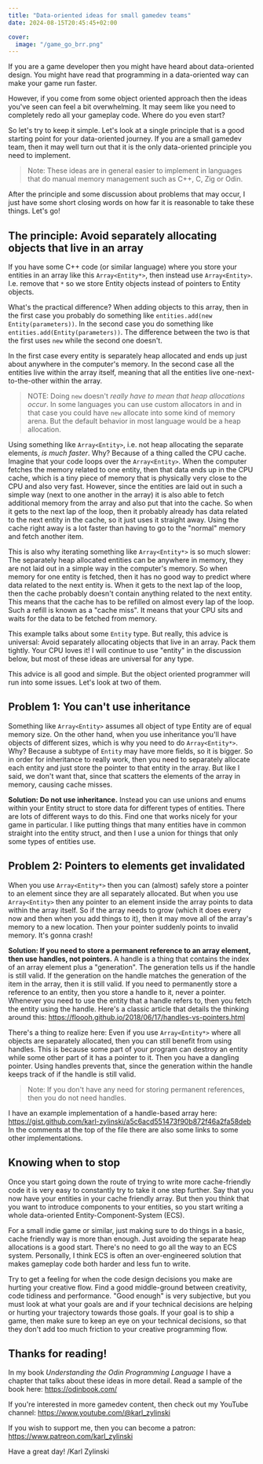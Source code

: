 ```yaml
---
title: "Data-oriented ideas for small gamedev teams"
date: 2024-08-15T20:45:45+02:00

cover:
  image: "/game_go_brr.png"
---
```


If you are a game developer then you might have heard about data-oriented design. You might have read that programming in a data-oriented way can make your game run faster.

However, if you come from some object oriented approach then the ideas you've seen can feel a bit overwhelming. It may seem like you need to completely redo all your gameplay code. Where do you even start?

So let's try to keep it simple. Let's look at a single principle that is a good starting point for your data-oriented journey. If you are a small gamedev team, then it may well turn out that it is the only data-oriented principle you need to implement.

> Note: These ideas are in general easier to implement in languages that do manual memory management such as C++, C, Zig or Odin.

After the principle and some discussion about problems that may occur, I just have some short closing words on how far it is reasonable to take these things. Let's go!

## The principle: Avoid separately allocating objects that live in an array

If you have some C++ code (or similar language) where you store your entities in an array like this `Array<Entity*>`, then instead use `Array<Entity>`. I.e. remove that `*` so we store Entity objects instead of pointers to Entity objects.

What's the practical difference? When adding objects to this array, then in the first case you probably do something like `entities.add(new Entity(parameters))`. In the second case you do something like `entities.add(Entity(parameters))`. The difference between the two is that the first uses `new` while the second one doesn't.

In the first case every entity is separately heap allocated and ends up just about anywhere in the computer's memory. In the second case all the entities live within the array itself, meaning that all the entities live one-next-to-the-other within the array.

> NOTE: Doing `new` doesn't _really have to mean that heap allocations occur_. In some languages you can use custom allocators in and in that case you could have `new` allocate into some kind of memory arena. But the default behavior in most language would be a heap allocation.

Using something like `Array<Entity>`, i.e. not heap allocating the separate elements, _is much faster_. Why? Because of a thing called the CPU cache. Imagine that your code loops over the `Array<Entity>`. When the computer fetches the memory related to one entity, then that data ends up in the CPU cache, which is a tiny piece of memory that is physically very close to the CPU and also very fast. However, since the entities are laid out in such a simple way (next to one another in the array) it is also able to fetch additional memory from the array and also put that into the cache. So when it gets to the next lap of the loop, then it probably already has data related to the next entity in the cache, so it just uses it straight away. Using the cache right away is a lot faster than having to go to the "normal" memory and fetch another item.

This is also why iterating something like `Array<Entity*>` is so much slower: The separately heap allocated entities can be anywhere in memory, they are not laid out in a simple way in the computer's memory. So when memory for one entity is fetched, then it has no good way to predict where data related to the next entity is. When it gets to the next lap of the loop, then the cache probably doesn't contain anything related to the next entity. This means that the cache has to be refilled on almost every lap of the loop. Such a refill is known as a "cache miss". It means that your CPU sits and waits for the data to be fetched from memory.

This example talks about some `Entity` type. But really, this advice is universal: Avoid separately allocating objects that live in an array. Pack them tightly. Your CPU loves it! I will continue to use "entity" in the discussion below, but most of these ideas are universal for any type.

This advice is all good and simple. But the object oriented programmer will run into some issues. Let's look at two of them.

## Problem 1: You can't use inheritance

Something like `Array<Entity>` assumes all object of type Entity are of equal memory size. On the other hand, when you use inheritance you'll have objects of different sizes, which is why you need to do `Array<Entity*>`. Why? Because a subtype of `Entity` may have more fields, so it is bigger. So in order for inheritance to really work, then you need to separately allocate each entity and just store the pointer to that entity in the array. But like I said, we don't want that, since that scatters the elements of the array in memory, causing cache misses.

**Solution: Do not use inheritance.** Instead you can use unions and enums within your Entity struct to store data for different types of entities. There are lots of different ways to do this. Find one that works nicely for your game in particular. I like putting things that many entities have in common straight into the entity struct, and then I use a union for things that only some types of entities use.

## Problem 2: Pointers to elements get invalidated

When you use `Array<Entity*>` then you can (almost) safely store a pointer to an element since they are all separately allocated. But when you use `Array<Entity>` then any pointer to an element inside the array points to data within the array itself. So if the array needs to grow (which it does every now and then when you add things to it), then it may move all of the array's memory to a new location. Then your pointer suddenly points to invalid memory. It's gonna crash!

**Solution: If you need to store a permanent reference to an array element, then use handles, not pointers.** A handle is a thing that contains the index of an array element plus a "generation". The generation tells us if the handle is still valid. If the generation on the handle matches the generation of the item in the array, then it is still valid. If you need to permanently store a reference to an entity, then you store a handle to it, never a pointer. Whenever you need to use the entity that a handle refers to, then you fetch the entity using the handle. Here's a classic article that details the thinking around this: https://floooh.github.io/2018/06/17/handles-vs-pointers.html

There's a thing to realize here: Even if you use `Array<Entity*>` where all objects are separately allocated, then you can still benefit from using handles. This is because some part of your program can destroy an entity while some other part of it has a pointer to it. Then you have a dangling pointer. Using handles prevents that, since the generation within the handle keeps track of if the handle is still valid.

> Note: If you don't have any need for storing permanent references, then you do not need handles.

I have an example implementation of a handle-based array here: https://gist.github.com/karl-zylinski/a5c6acd551473f90b872f46a2fa58deb In the comments at the top of the file there are also some links to some other implementations.

## Knowing when to stop

Once you start going down the route of trying to write more cache-friendly code it is very easy to constantly try to take it one step further. Say that you now have your entities in your cache friendly array. But then you think that you want to introduce components to your entities, so you start writing a whole data-oriented Entity-Component-System (ECS).

For a small indie game or similar, just making sure to do things in a basic, cache friendly way is more than enough. Just avoiding the separate heap allocations is a good start. There's no need to go all the way to an ECS system. Personally, I think ECS is often an over-engineered solution that makes gameplay code both harder and less fun to write.

Try to get a feeling for when the code design decisions you make are hurting your creative flow. Find a good middle-ground between creativity, code tidiness and performance. "Good enough" is very subjective, but you must look at what your goals are and if your technical decisions are helping or hurting your trajectory towards those goals. If your goal is to ship a game, then make sure to keep an eye on your technical decisions, so that they don't add too much friction to your creative programming flow.

## Thanks for reading!

In my book _Understanding the Odin Programming Language_ I have a chapter that talks about these ideas in more detail. Read a sample of the book here: https://odinbook.com/

If you're interested in more gamedev content, then check out my YouTube channel: https://www.youtube.com/@karl_zylinski

If you wish to support me, then you can become a patron: https://www.patreon.com/karl_zylinski

Have a great day!
/Karl Zylinski